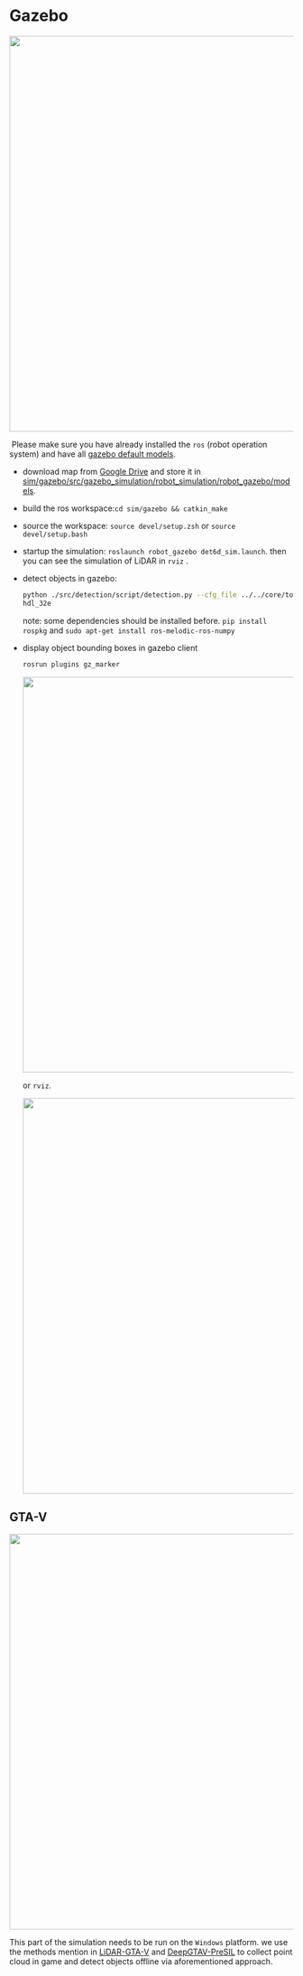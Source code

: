 # Gazebo

<img src="../docs/img/simulation/gazebo/overview.jpg" width="700px">

​	Please make sure you have already installed the `ros` (robot operation system) and have all [gazebo default models](https://github.com/osrf/gazebo_models). 

* download map from [Google Drive](https://drive.google.com/drive/folders/1lHmnLXnrRubRj3xDqdY6z3fW5aqGFIQa?usp=sharing) and store it in [sim/gazebo/src/gazebo_simulation/robot_simulation/robot_gazebo/models](gazebo/src/gazebo_simulation/robot_simulation/robot_gazebo/models).

* build the ros workspace:`cd sim/gazebo && catkin_make`

* source the workspace: `source devel/setup.zsh` or `source devel/setup.bash`

* startup the simulation: `roslaunch robot_gazebo det6d_sim.launch`. then you can see the simulation of LiDAR in `rviz` .

* detect objects in gazebo: 

  ```bash
  python ./src/detection/script/detection.py --cfg_file ../../core/tools/cfgs/kitti_models/det6d_pitch_car.yaml --ckpt ../../core/tools/models/det6d_pitch_car_slopeaug01_80.pth --topic /prius_ego/
  hdl_32e           
  ```

  note: some dependencies should be installed before.  `pip install rospkg` and `sudo apt-get install ros-melodic-ros-numpy`

* display object bounding boxes in gazebo client 

  ```bash
  rosrun plugins gz_marker
  ```

  <img src="../docs/img/simulation/gazebo/gz.jpg" width="700px">

  or `rviz`.

  <img src="../docs/img/simulation/gazebo/rviz.png" width="700px">

  

  

## GTA-V

<img src="../docs/img/simulation/gtav/highway.bmp" width="700px"/>

This part of the simulation needs to be run on the `Windows` platform. we use the methods mention in [LiDAR-GTA-V](https://github.com/UsmanJafri/LiDAR-GTA-V) and [DeepGTAV-PreSIL](https://github.com/bradenhurl/DeepGTAV-PreSIL) to collect point cloud in game and detect objects offline via aforementioned approach.
